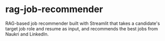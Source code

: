 # rag-job-recommender
RAG-based job recommender built with Streamlit that takes a candidate's target job role and resume as input, and recommends the best jobs from Naukri and LinkedIn.
